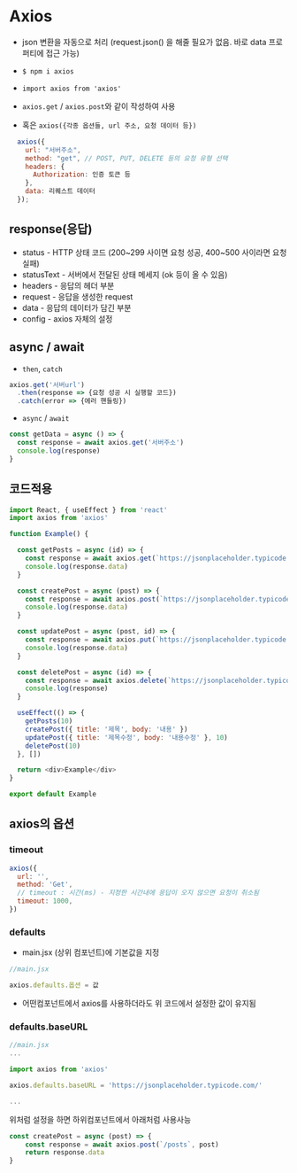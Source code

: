 # Axios

- json 변환을 자동으로 처리 (request.json() 을 해줄 필요가 없음. 바로 data 프로퍼티에 접근 가능)

- `$ npm i axios`

- `import axios from 'axios'`

- `axios.get` / `axios.post`와 같이 작성하여 사용

- 혹은 `axios({각종 옵션들, url 주소, 요청 데이터 등})`

```js
  axios({
    url: "서버주소",
    method: "get", // POST, PUT, DELETE 등의 요청 유형 선택
    headers: {
      Authorization: 인증 토큰 등
    },
    data: 리퀘스트 데이터
  });
```

## response(응답)

- status - HTTP 상태 코드 (200~299 사이면 요청 성공, 400~500 사이라면 요청 실패)
- statusText - 서버에서 전달된 상태 메세지 (ok 등이 올 수 있음)
- headers - 응답의 헤더 부분
- request - 응답을 생성한 request
- data - 응답의 데이터가 담긴 부분
- config - axios 자체의 설정

## async / await

- `then`, `catch`

```js
axios.get('서버url')
  .then(response => {요청 성공 시 실행할 코드})
  .catch(error => {에러 핸들링})
```

- `async` / `await`

```js
const getData = async () => {
  const response = await axios.get('서버주소')
  console.log(response)
}
```

## 코드적용

```js
import React, { useEffect } from 'react'
import axios from 'axios'

function Example() {

  const getPosts = async (id) => {
    const response = await axios.get(`https://jsonplaceholder.typicode.com/posts${id ? `/${id}` : ''}`)
    console.log(response.data)
  }

  const createPost = async (post) => {
    const response = await axios.post(`https://jsonplaceholder.typicode.com/posts`, post)
    console.log(response.data)
  }

  const updatePost = async (post, id) => {
    const response = await axios.put(`https://jsonplaceholder.typicode.com/posts/${id}`, post)
    console.log(response.data)
  }

  const deletePost = async (id) => {
    const response = await axios.delete(`https://jsonplaceholder.typicode.com/posts/${id}`)
    console.log(response)
  }

  useEffect(() => {
    getPosts(10)
    createPost({ title: '제목', body: '내용' })
    updatePost({ title: '제목수정', body: '내용수정' }, 10)
    deletePost(10)
  }, [])

  return <div>Example</div>
}

export default Example
```


## axios의 옵션

### timeout

```js
axios({
  url: '',
  method: 'Get',
  // timeout : 시간(ms) - 지정한 시간내에 응답이 오지 않으면 요청이 취소됨
  timeout: 1000,
})
```

### defaults

- main.jsx (상위 컴포넌트)에 기본값을 지정

```js
//main.jsx

axios.defaults.옵션 = 값
```

- 어떤컴포넌트에서 axios를 사용하더라도 위 코드에서 설정한 값이 유지됨

### defaults.baseURL

```js
//main.jsx
...

import axios from 'axios'

axios.defaults.baseURL = 'https://jsonplaceholder.typicode.com/'

...
```

위처럼 설정을 하면 하위컴포넌트에서 아래처럼 사용사능

```js
const createPost = async (post) => {
    const response = await axios.post(`/posts`, post)
    return response.data
}
```



